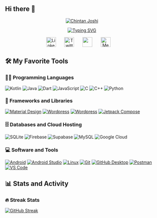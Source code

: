 ## Hi there 👋

<!--
**chintanjoshi01/chintanjoshi01** is a ✨ _special_ ✨ repository because its `README.md` (this file) appears on your GitHub profile.

Here are some ideas to get you started:

- 🔭 I’m currently working on ...
- 🌱 I’m currently learning ...
- 👯 I’m looking to collaborate on ...
- 🤔 I’m looking for help with ...
- 💬 Ask me about ...
- 📫 How to reach me: ...
- 😄 Pronouns: ...
- ⚡ Fun fact: ...
-->
<p align="center">
  <a href="https://github.com/chintanjoshi01">
  <img src="https://readme-typing-svg.demolab.com?font=Silkscreen&size=23&pause=1000&color=F70000&center=true&vCenter=true&repeat=false&width=435&lines=Chintan+Joshi" alt="Chintan Joshi" /></a>
</p>

<p align="center">
  <!-- Typing SVG by DenverCoder1 - https://github.com/DenverCoder1/readme-typing-svg -->
<a href="https://git.io/typing-svg"><img src="https://readme-typing-svg.demolab.com?font=Silkscreen&size=23&pause=1000&color=F70000&center=true&vCenter=true&width=435&lines=3+Years+of+coding+Experience;Profesnal+Android+Devloper;++Alwase+qurious;+Learn+new+things+%26+tech" alt="Typing SVG" /></a>
</p>

<!-- Social icons section -->
<p align="center">
  <a href="https://www.linkedin.com/in/chintanjoshi-"><img width="32px" alt="LinkedIn" title="LinkedIn" src="https://imgur.com/LScfmdO.png"/></a>
  &#8287;&#8287;&#8287;&#8287;&#8287;
  <a href="https://twitter.com/DenverCoder1"><img width="32px" alt="Twitter" title="Twitter" src="https://imgur.com/ai4j2o2.png"/></a>
  &#8287;&#8287;&#8287;&#8287;&#8287;
  <a href="https://discord.gg/fPrdqh3Zfu" alt="Stackoverflow" title="Stack Overflow"><img width="32px" src="https://imgur.com/Jwf2fOv.png"/></a>
  &#8287;&#8287;&#8287;&#8287;&#8287;
  <a href="https://medium.com/@chintanjoshi1"><img width="32px" alt="Medium" title="Medium" src="https://imgur.com/zcsL4Av.png"></a>
  &#8287;&#8287;&#8287;&#8287;&#8287;
<!--   &#8287;&#8287;&#8287;&#8287;&#8287;
  <a href="http://eyl327.mywebcommunity.org/promos/"><img width="32px" alt="Free Stuff" title="Free gifts for you" src="https://i.imgur.com/0uVwkoZ.png"/></a> -->
</p>



  <summary><h2>🛠️ My Favorite Tools</h2></summary>

  <h3>👨‍💻 Programming Languages</h3>

 ![Kotlin](https://img.shields.io/badge/kotlin-%237F52FF.svg?style=for-the-badge&logo=kotlin&logoColor=white)
  ![Java](https://img.shields.io/badge/java-%23ED8B00.svg?style=for-the-badge&logo=openjdk&logoColor=white) 
  ![Dart](https://img.shields.io/badge/dart-%230175C2.svg?style=for-the-badge&logo=dart&logoColor=white) 
  ![JavaScript](https://img.shields.io/badge/javascript-%23323330.svg?style=for-the-badge&logo=javascript&logoColor=%23F7DF1E) 
  ![C](https://img.shields.io/badge/c-%2300599C.svg?style=for-the-badge&logo=c&logoColor=white) 
  ![C++](https://img.shields.io/badge/c++-%2300599C.svg?style=for-the-badge&logo=c%2B%2B&logoColor=white) 
  ![Python](https://img.shields.io/badge/python-3670A0?style=for-the-badge&logo=python&logoColor=ffdd54) 

  <h3>🧰 Frameworks and Libraries</h3>

  <p>
      <a href="#"><img alt="Material Design" src="https://img.shields.io/badge/Material%20Design-0081CB.svg?style=for-the-badge&logo=material-design&logoColor=white"></a>
      <a href="#"><img alt="Wordpress" src="https://img.shields.io/badge/Jetpackcompose-4285F4?style=for-the-badge&logo=jetpackcompose&logoColor=white"></a>
      <a href="#"><img alt="Wordpress" src="https://img.shields.io/badge/Flutter-02569B?style=for-the-badge&logo=flutter&logoColor=white"></a>
      <a href="#"><img alt="Jetpack Compose" src="https://img.shields.io/badge/Wordpress-21759B?style=for-the-badge&logo=wordpress&logoColor=white"></a>
  </p>

  <h3>🗄️ Databases and Cloud Hosting</h3>

  ![SQLite](https://img.shields.io/badge/sqlite-%2307405e.svg?style=for-the-badge&logo=sqlite&logoColor=white) 
  ![Firebase](https://img.shields.io/badge/firebase-a08021?style=for-the-badge&logo=firebase&logoColor=ffcd34) 
  ![Supabase](https://img.shields.io/badge/Supabase-3ECF8E?style=for-the-badge&logo=supabase&logoColor=white) 
  ![MySQL](https://img.shields.io/badge/mysql-4479A1.svg?style=for-the-badge&logo=mysql&logoColor=white) 
  ![Google Cloud](https://img.shields.io/badge/GoogleCloud-%234285F4.svg?style=for-the-badge&logo=google-cloud&logoColor=white) 

  <h3>💻 Software and Tools</h3>

  <p>
      <a href="#"><img alt="Android" src="https://img.shields.io/badge/Android-3DDC84?style=for-the-badge&logo=android&logoColor=white"></a>
      <a href="#"><img alt="Android Studio" src="https://img.shields.io/badge/Android%20Studio-008678.svg?style=for-the-badge&logo=android-studio&logoColor=white"></a>
      <a href="#"><img alt="Linux" src="https://img.shields.io/badge/Arch%20Linux-1793D1.svg?style=for-the-badge&logo=arch-linux&logoColor=white"></a>
      <a href="#"><img alt="Git" src="https://img.shields.io/badge/Git-F05033.svg?style=for-the-badge&logo=git&logoColor=white"></a>
      <a href="#"><img alt="GitHub Desktop" src="https://img.shields.io/badge/GitHub%20Desktop-8034A9.svg?style=for-the-badge&logo=github&logoColor=white"></a>
      <a href="#"><img alt="Postman" src="https://img.shields.io/badge/Postman-FF6C37?style=for-the-badge&logo=postman&logoColor=white"></a>
      <a href="#"><img alt="VS Code" src="https://img.shields.io/badge/Visual%20Studio%20Code-0078d7.svg?style=for-the-badge&logo=visual-studio-code&logoColor=white"></a>
  </p>



  <summary><h2>📊 Stats and Activity</h2></summary>

  <h3>🔥 Streak Stats</h3>
  
  [![GitHub Streak](https://streak-stats.demolab.com?user=chintanjoshi01&theme=shadow-purple)](https://git.io/streak-stats)

 

  
 
